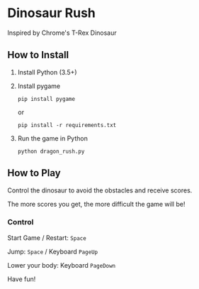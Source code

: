 # Dinosaur Rush

Inspired by Chrome's T-Rex Dinosaur

## How to Install

1. Install Python (3.5+)

2. Install pygame

   ```
   pip install pygame
   ```

   or

   ```
   pip install -r requirements.txt
   ```

3. Run the game in Python

   ```
   python dragon_rush.py
   ```


## How to Play

Control the dinosaur to avoid the obstacles and receive scores.

The more scores you get, the more difficult the game will be!

### Control

Start Game / Restart: `Space`

Jump: `Space` / Keyboard `PageUp`

Lower your body: Keyboard `PageDown`



Have fun!